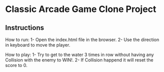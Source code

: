 # Classic Arcade Game Clone Project

## Instructions

How to run:
1- Open the index.html file in the browser.
2- Use the direction in keyboard to move the player.

How to play: 
1- Try to get to the water 3 times in row without having any Collision with the enemy to WIN!.
2- If Collision happend it will reset the score to 0.


